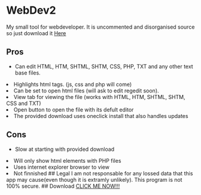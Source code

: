 # WebDev2
My small tool for webdeveloper.
It is uncommented and disorganised source so just download it <a href="http://hazonline.co.uk/vs/installer/WD2/setup.exe">Here</a><br/>
## Pros

<ul>
  <li>Can edit HTML, HTM, SHTML, SHTM, CSS, PHP, TXT and any other text base files.</ul>
  <li>Highlights html tags. (js, css and php will come)</ul>
  <li>Can be set to open html files (will ask to edit regedit soon).</ul>
  <li>View tab for viewing the file (works with HTML, HTM, SHTML, SHTM, CSS and TXT)</ul>
  <li>Open button to open the file with its defult editor</ul>
  <li>The provided download uses oneclick install that also handles updates</ul>
</ul>

## Cons

<ul>
  <li>Slow at starting with provided download</ul>
  <li>Will only show html elements with PHP files</ul>
  <li>Uses internet explorer browser to view</ul>
  <li>Not finnished</ul>  
</ul>  
## Legal
I am not responsable for any lossed data that this app may cause(even though it is extramly unlikely).
This program is not 100% secure.
## Download
<a href="http://hazonline.co.uk/vs/installer/WD2/setup.exe">CLICK ME NOW!!!</a>
